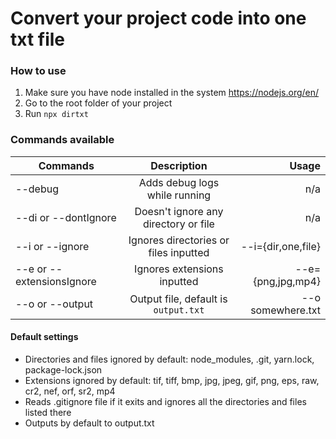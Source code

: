 # Convert your project code into one txt file

### How to use

1. Make sure you have node installed in the system https://nodejs.org/en/
2. Go to the root folder of your project
3. Run `npx dirtxt`

### Commands available

| Commands                  |              Description              |              Usage |
| ------------------------- | :-----------------------------------: | -----------------: |
| --debug                   |     Adds debug logs while running     |                n/a |
| --di or --dontIgnore      | Doesn't ignore any directory or file  |                n/a |
| --i or --ignore           | Ignores directories or files inputted | --i={dir,one,file} |
| --e or --extensionsIgnore |      Ignores extensions inputted      |  --e={png,jpg,mp4} |
| --o or --output           | Output file, default is `output.txt`  |  --o somewhere.txt |


#### Default settings
- Directories and files ignored by default: node_modules, .git, yarn.lock, package-lock.json
- Extensions ignored by default: tif, tiff, bmp, jpg, jpeg, gif, png, eps, raw, cr2, nef, orf, sr2, mp4
- Reads .gitignore file if it exits and ignores all the directories and files listed there
- Outputs by default to output.txt
